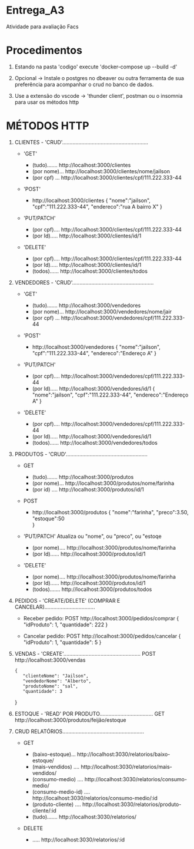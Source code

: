 # Entrega_A3
Atividade para avaliação Facs

# Procedimentos

1. Estando na pasta 'codigo' execute 'docker-compose up --build -d'

2. Opcional -> Instale o postgres no dbeaver ou outra ferramenta de sua preferência para acompanhar o crud no banco de dados. 

3. Use a extensão do vscode -> 'thunder client', postman ou o insomnia para usar os métodos http

# MÉTODOS HTTP

1. CLIENTES - 'CRUD'..........................................................
    * 'GET' 
      - (tudo)....... http://localhost:3000/clientes  
      - (por nome)... http://localhost:3000/clientes/nome/jailson 
      - (por cpf) ... http://localhost:3000/clientes/cpf/111.222.333-44 

    * 'POST'
      - http://localhost:3000/clientes
        {
          "nome":"jailson",
          "cpf":"111.222.333-44",
          "endereco":"rua A bairro X"
        }

    * 'PUT/PATCH'
      - (por cpf).... http://localhost:3000/clientes/cpf/111.222.333-44
      - (por Id)..... http://localhost:3000/clientes/id/1

    * 'DELETE'
      - (por cpf).... http://localhost:3000/clientes/cpf/111.222.333-44
      - (por Id)..... http://localhost:3000/clientes/id/1
      - (todos)...... http://localhost:3000/clientes/todos
    
2. VENDEDORES - 'CRUD'.......................................................
    * 'GET' 
      - (tudo)....... http://localhost:3000/vendedores
      - (por nome)... http://localhost:3000/vendedores/nome/jair  
      - (por cpf) ... http://localhost:3000/vendedores/cpf/111.222.333-44 

    * 'POST'
      - http://localhost:3000/vendedores
        {
          "nome":"jailson",
          "cpf":"111.222.333-44",
          "endereco":"Endereço A"
        }

    * 'PUT/PATCH'
      - (por cpf).... http://localhost:3000/vendedores/cpf/111.222.333-44
      - (por Id)..... http://localhost:3000/vendedores/id/1
        {
          "nome":"jailson",
          "cpf":"111.222.333-44",
          "endereco":"Endereço A"
        }

    * 'DELETE'
      - (por cpf).... http://localhost:3000/vendedores/cpf/111.222.333-44
      - (por Id)..... http://localhost:3000/vendedores/id/1
      - (todos)...... http://localhost:3000/vendedores/todos

3. PRODUTOS - 'CRUD'.......................................................
    * GET 
      - (tudo)....... http://localhost:3000/produtos
      - (por nome)... http://localhost:3000/produtos/nome/farinha 
      - (por id) .... http://localhost:3000/produtos/id/1

    * POST
      - http://localhost:3000/produtos
        {
          "nome":"farinha",
          "preco":3.50,  
          "estoque":50             
        }

    * 'PUT/PATCH' Atualiza ou "nome", ou "preco", ou "estoqe
      - (por nome).... http://localhost:3000/produtos/nome/farinha
      - (por Id)...... http://localhost:3000/produtos/id/1
         
    * 'DELETE'
      - (por nome).... http://localhost:3000/produtos/nome/farinha
      - (por Id)...... http://localhost:3000/produtos/id/1
      - (todos)....... http://localhost:3000/produtos/todos
      

4. PEDIDOS - 'CREATE/DELETE' (COMPRAR E CANCELAR)..................................

   * Receber pedido: 
     POST http://localhost:3000/pedidos/comprar
        {
          "idProduto": 1,
          "quantidade": 222
        }

   * Cancelar pedido: 
     POST http://localhost:3000/pedidos/cancelar
        {
          "idProduto": 1,
          "quantidade": 5
        }

5. VENDAS - 'CREATE'....................................................
   POST http://localhost:3000/vendas

       {
          "clienteNome": "Jailson",
          "vendedorNome": "Alberto",
          "produtoNome": "sal",
          "quantidade": 3
      }

6. ESTOQUE - 'READ' POR PRODUTO....................................
   GET http://localhost:3000/produtos/feijão/estoque

8. CRUD RELATÓRIOS.......................................................
    * GET 
      - (baixo-estoque)... http://localhost:3030/relatorios/baixo-estoque/
      - (mais-vendidos) .... http://localhost:3030/relatorios/mais-vendidos/
      - (consumo-medio) .... http://localhost:3030/relatorios/consumo-medio/
      - (consumo-medio-id) .... http://localhost:3030/relatorios/consumo-medio/:id
      - (produto-cliente) .... http://localhost:3030/relatorios/produto-cliente/:id
      - (tudo)....... http://localhost:3030/relatorios/

    * DELETE
      - ..... http://localhost:3030/relatorios/:id